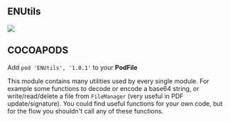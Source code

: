 ## ENUtils

![](https://badgen.net/badge/stable/1.0.1/blue)

## COCOAPODS

Add `pod 'ENUtils', '1.0.1'` to your **PodFile**

This module contains many utilities used by every single module. For example some functions to decode or encode a base64 string, or write/read/delete a file from `FileManager` (very useful in PDF update/signature). You could find useful functions for your own code, but for the flow you shouldn't call any of these functions.
